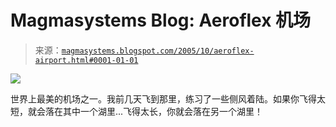 <!--yml

分类：未分类

日期：2024-05-18 05:24:59

-->

# Magmasystems Blog: Aeroflex 机场

> 来源：[`magmasystems.blogspot.com/2005/10/aeroflex-airport.html#0001-01-01`](http://magmasystems.blogspot.com/2005/10/aeroflex-airport.html#0001-01-01)

![](http://photos1.blogger.com/blogger/138/258/1600/Aeroflex.jpg)

世界上最美的机场之一。我前几天飞到那里，练习了一些侧风着陆。如果你飞得太短，就会落在其中一个湖里...飞得太长，你就会落在另一个湖里！
